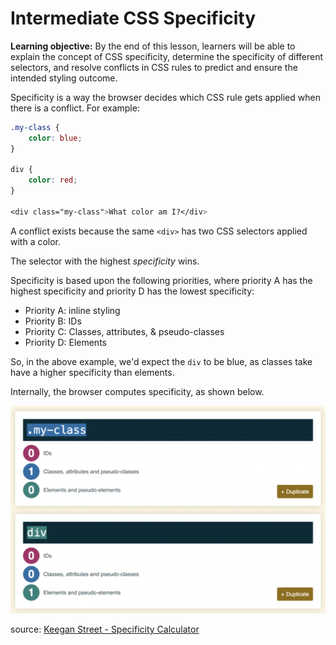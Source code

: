<h1>
  <span class="headline">Intermediate CSS</span>
  <span class="subhead">Specificity</span>
</h1>

**Learning objective:** By the end of this lesson, learners will be able to explain the concept of CSS specificity, determine the specificity of different selectors, and resolve conflicts in CSS rules to predict and ensure the intended styling outcome.

Specificity is a way the browser decides which CSS rule gets applied when there is a conflict. For example:

```css
.my-class {
    color: blue;
}

div {
    color: red;
}

<div class="my-class">What color am I?</div>
```

A conflict exists because the same `<div>` has two CSS selectors applied with a color.

The selector with the highest *specificity* wins.

Specificity is based upon the following priorities, where priority A has the highest specificity and priority D has the lowest specificity:

- Priority A: inline styling
- Priority B: IDs
- Priority C: Classes, attributes, & pseudo-classes
- Priority D: Elements

So, in the above example, we'd expect the `div` to be blue, as classes take have a higher specificity than elements.

Internally, the browser computes specificity, as shown below.

![Specificity calculator graphic](./assets/specificity-calculator.png)

source: [Keegan Street - Specificity Calculator](https://specificity.keegan.st/)
